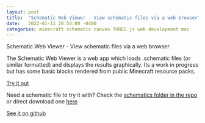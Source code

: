 ```yaml
---
layout: post
title:  "Schematic Web Viewer - View schematic files via a web browser"
date:   2022-01-11 20:54:00 -0400
categories: minecraft schematic canvas THREE.js web development mac
---
```


Schematic Web Viewer - View schematic files via a web browser

The Schematic Web Viewer is a web app which loads .schematic files (or similar formatted) and displays the results graphically.
Its a work in progress but has some basic blocks rendered from public Minecraft resource packs.

[Try it out](http://dontsnooze.github.io/SchematicWebViewer/)

Need a schematic file to try it with? Check the [schematics folder in the repo](https://github.com/DontSnooze/SchematicWebViewer/tree/main/Schematics) or direct download one [here](https://github.com/DontSnooze/SchematicWebViewer/raw/main/Schematics/AmosBedrockCowFarmV2.schematic)

[See it on github](https://dontsnooze.github.io/SchematicWebViewer)
